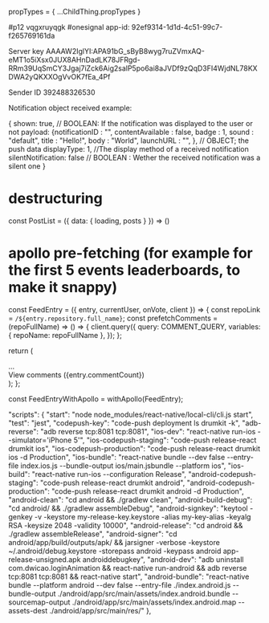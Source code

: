 propTypes = { ...ChildThing.propTypes }

#p12 vqgxruyqgk
#onesignal app-id: 92ef9314-1d1d-4c51-99c7-f265769161da

Server key
AAAAW2IglYI:APA91bG_sByB8wyg7ruZVmxAQ-eMT1o5iXsx0JUX8AHnDadLK78JFRgd-RRm39UqSmCY3Jgaj7iZck6Aig2salP5po6ai8aJVDf9zQqD3FI4WjdNL78KXDWA2yQKXXOgVvOK7fEa_4Pf

Sender ID
392488326530


Notification object received example:

{
    shown: true, // BOOLEAN: If the notification was displayed to the user or not
    payload: {notificationID : "", contentAvailable : false, badge : 1, sound : "default", title : "Hello!", body : "World", launchURL : "", }, // OBJECT; the push data
    displayType: 1, //The display method of a received notification
    silentNotification: false // BOOLEAN : Wether the received notification was a silent one
}


# destructuring
const PostList = ({ data: { loading, posts } }) => ()


# apollo pre-fetching (for example for the first 5 events leaderboards, to make it snappy)
const FeedEntry = ({ entry, currentUser, onVote, client }) => {
  const repoLink = `/${entry.repository.full_name}`;
  const prefetchComments = (repoFullName) => () => {
    client.query({
      query: COMMENT_QUERY,
      variables: { repoName: repoFullName },
    });
  };

  return (
    <div className="media">
      ...
      <div className="media-body">
        <RepoInfo
          description={entry.repository.description}
          stargazers_count={entry.repository.stargazers_count}
          open_issues_count={entry.repository.open_issues_count}
          created_at={entry.createdAt}
          user_url={entry.postedBy.html_url}
          username={entry.postedBy.login}
        >
          <Link to={repoLink} onMouseOver={prefetchComments(entry.repository.full_name)}>
              View comments ({entry.commentCount})
          </Link>
        </RepoInfo>
      </div>
    </div>
  );
};

const FeedEntryWithApollo = withApollo(FeedEntry);




  "scripts": {
    "start": "node node_modules/react-native/local-cli/cli.js start",
    "test": "jest",
    "codepush-key": "code-push deployment ls drumkit -k",
    "adb-reverse": "adb reverse tcp:8081 tcp:8081",
    "ios-dev": "react-native run-ios --simulator='iPhone 5'",
    "ios-codepush-staging": "code-push release-react drumkit ios",
    "ios-codepush-production": "code-push release-react drumkit ios -d Production",
    "ios-bundle": "react-native bundle --dev false --entry-file index.ios.js --bundle-output ios/main.jsbundle --platform ios",
    "ios-build": "react-native run-ios --configuration Release",
    "android-codepush-staging": "code-push release-react drumkit android",
    "android-codepush-production": "code-push release-react drumkit android -d Production",
    "android-clean": "cd android && ./gradlew clean",
    "android-build-debug": "cd android/ && ./gradlew assembleDebug",
    "android-signkey": "keytool -genkey -v -keystore my-release-key.keystore -alias my-key-alias -keyalg RSA -keysize 2048 -validity 10000",
    "android-release": "cd android && ./gradlew assembleRelease",
    "android-signer": "cd android/app/build/outputs/apk/ && jarsigner -verbose -keystore ~/.android/debug.keystore -storepass android -keypass android app-release-unsigned.apk androiddebugkey",
    "android-dev": "adb uninstall com.dwicao.loginAnimation && react-native run-android && adb reverse tcp:8081 tcp:8081 && react-native start",
    "android-bundle": "react-native bundle --platform android --dev false --entry-file ./index.android.js --bundle-output ./android/app/src/main/assets/index.android.bundle --sourcemap-output ./android/app/src/main/assets/index.android.map --assets-dest ./android/app/src/main/res/"
  },
